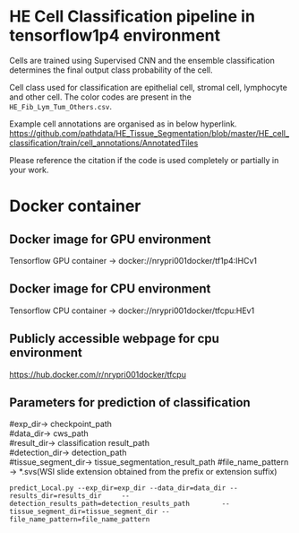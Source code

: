 # HE Cell Classification pipeline in tensorflow1p4 environment

Cells are trained using Supervised CNN and the ensemble classification determines the final output class probability of the cell.

Cell class used for classification are epithelial cell, stromal cell, lymphocyte and other cell. The color codes are present in the `HE_Fib_Lym_Tum_Others.csv`.

Example cell annotations are organised as in below hyperlink.
https://github.com/pathdata/HE_Tissue_Segmentation/blob/master/HE_cell_classification/train/cell_annotations/AnnotatedTiles

Please reference the citation if the code is used completely or partially in your work.

# Docker container

## Docker image for GPU environment
Tensorflow GPU container -> docker://nrypri001docker/tf1p4:IHCv1                          

## Docker image for CPU environment
Tensorflow CPU container -> docker://nrypri001docker/tfcpu:HEv1

## Publicly accessible webpage for cpu environment
https://hub.docker.com/r/nrypri001docker/tfcpu

## Parameters for prediction of classification

#exp_dir-> checkpoint_path                        
#data_dir-> cws_path                               
#result_dir-> classification result_path                                    
#detection_dir-> detection_path                                     
#tissue_segment_dir-> tissue_segmentation_result_path
#file_name_pattern -> *.svs(WSI slide extension obtained from the prefix or extension suffix)

``` predict_Local.py --exp_dir=exp_dir --data_dir=data_dir --results_dir=results_dir     --detection_results_path=detection_results_path        --tissue_segment_dir=tissue_segment_dir --file_name_pattern=file_name_pattern ```
